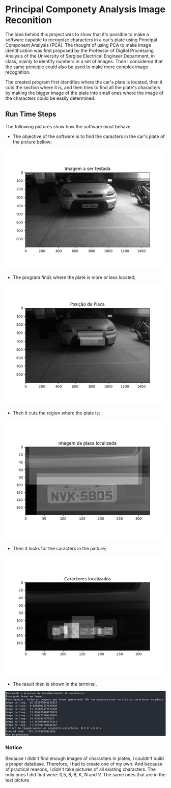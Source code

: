 
# Principal Componety Analysis Image Reconition
The idea behind this project was to show that it's possible to make a software capable to recognize characters in a car's plate using Principal Component Analysis (PCA). The thought of using PCA to make image identification was first proposed by the Professor of Digital Processing Analysis of the University of Sergipe Electrical Engineer Department, in class, mainly to identify numbers in a set of images. Then I considered that the same principle could also be used to make more complex image recognition.

The created program first identifies where the car's plate is located, then it cuts the section where it is, and then tries to find all the plate's characters by making the bigger image of the plate into small ones where the image of the characters could be easily determined.  

## Run Time Steps
The following pictures show how the software must behave.

- The objective of the software is to find the caracters in the car's plate of the picture bellow; 

![image](utils/Figure_1.png)

- The program finds where the plate is more or less located;

![image](/utils/plate_found.png)

- Then it cuts the region where the plate is;

![image](utils/cutted_plate.png)

- Then it looks for the caracters in the picture;

![image](utils/caracters_found.png)

- The result then is shown in the terminal.

![image](utils/result.png)


### Notice

Because I didn't find enough images of characters in plates, I couldn't build a proper database. Therefore, I had to create one of my own. And because of practical reasons, I didn't take pictures of all existing characters. The only ones I did find were: 0,5, 6, 8, K, N and V. The same ones that are in the test picture.  
